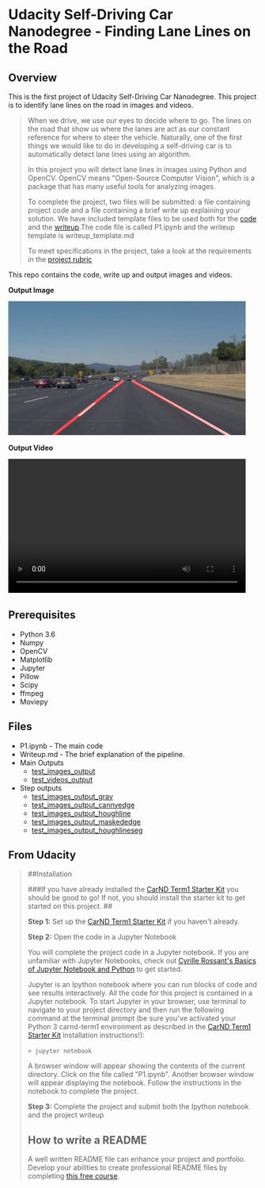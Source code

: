 # **Udacity Self-Driving Car Nanodegree - Finding Lane Lines on the Road** 


Overview
---

This is the first project of Udacity Self-Driving Car Nanodegree. This project is to identify lane lines on the road in images and videos.

> When we drive, we use our eyes to decide where to go.  The lines on the road that show us where the lanes are act as our constant reference for where to steer the vehicle.  Naturally, one of the first things we would like to do in developing a self-driving car is to automatically detect lane lines using an algorithm.
> 
> In this project you will detect lane lines in images using Python and OpenCV.  OpenCV means "Open-Source Computer Vision", which is a package that has many useful tools for analyzing images.  
> 
> To complete the project, two files will be submitted: a file containing project code and a file containing a brief write up explaining your solution. We have included template files to be used both for the [code](https://github.com/udacity/CarND-LaneLines-P1/blob/master/P1.ipynb) and the [writeup](https://github.com/udacity/CarND-LaneLines-P1/blob/master/writeup_template.md).The code file is called P1.ipynb and the writeup template is writeup_template.md 
> 
> To meet specifications in the project, take a look at the requirements in the [project rubric](https://review.udacity.com/#!/rubrics/322/view)


This repo contains the code, write up and output images and videos.

**Output Image**

<img src="test_images_output/solidWhiteCurve.jpg" width="480" alt="Driving Lane Image" />

**Output Video**

<video width="480" height="270" controls>
  <source src="test_videos_output/solidWhiteRight.mp4" type="video/mp4">
</video>

Prerequisites
---

* Python 3.6
* Numpy
* OpenCV
* Matplotlib
* Jupyter
* Pillow
* Scipy
* ffmpeg
* Moviepy

Files
---

* P1.ipynb - The main code
* Writeup.md - The brief explanation of the pipeline.
* Main Outputs
  * [test_images_output](test_images_output) 
  * [test_videos_output](test_videos_output)
* Step outputs
  * [test_images_output_gray](test_images_output_gray)
  * [test_images_output_cannyedge](test_images_output_cannyedge)
  * [test_images_output_houghline](test_images_output_houghline)
  * [test_images_output_maskededge](test_images_output_maskededge)
  * [test_images_output_houghlineseg](test_images_output_houghlineseg) 
 

From Udacity
---
>
> ##Installation
> 
> ###If you have already installed the [CarND Term1 Starter Kit](https://github.com/udacity/CarND-Term1-Starter-Kit/blob/master/README.md) you should be good to go!   If not, you should install the starter kit to get started on this project. ##
> 
> **Step 1:** Set up the [CarND Term1 Starter Kit](https://classroom.udacity.com/nanodegrees/nd013/parts/fbf77062-5703-404e-b60c-95b78b2f3f9e/modules/83ec35ee-1e02-48a5-bdb7-d244bd47c2dc/lessons/8c82408b-a217-4d09-b81d-1bda4c6380ef/concepts/4f1870e0-3849-43e4-b670-12e6f2d4b7a7) if you haven't already.
> 
> **Step 2:** Open the code in a Jupyter Notebook
> 
> You will complete the project code in a Jupyter notebook.  If you are unfamiliar with Jupyter Notebooks, check out <A HREF="https://www.packtpub.com/books/content/basics-jupyter-notebook-and-python" target="_blank">Cyrille Rossant's Basics of Jupyter Notebook and Python</A> to get started.
> 
> Jupyter is an Ipython notebook where you can run blocks of code and see results interactively.  All the code for this project is contained in a Jupyter notebook. To start Jupyter in your browser, use terminal to navigate to your project directory and then run the following command at the terminal prompt (be sure you've activated your Python 3 carnd-term1 environment as described in the [CarND Term1 Starter Kit](https://github.com/udacity/CarND-Term1-Starter-Kit/blob/master/README.md) installation instructions!):
> 
>`> jupyter notebook`
>
> A browser window will appear showing the contents of the current directory.  Click on the file called "P1.ipynb".  Another browser window will appear displaying the notebook.  Follow the instructions in the notebook to complete the project.  
> 
> **Step 3:** Complete the project and submit both the Ipython notebook and the project writeup
> 
> ## How to write a README
> A well written README file can enhance your project and portfolio.  Develop your abilities to create professional README files by completing [this free course](https://www.udacity.com/course/writing-readmes--ud777).

